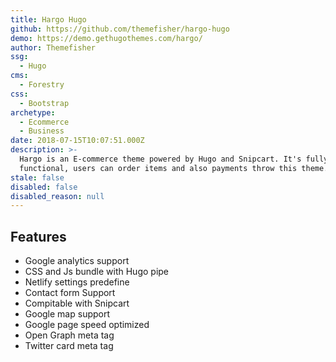```yaml
---
title: Hargo Hugo
github: https://github.com/themefisher/hargo-hugo
demo: https://demo.gethugothemes.com/hargo/
author: Themefisher
ssg:
  - Hugo
cms:
  - Forestry
css:
  - Bootstrap
archetype:
  - Ecommerce
  - Business
date: 2018-07-15T10:07:51.000Z
description: >-
  Hargo is an E-commerce theme powered by Hugo and Snipcart. It's fully
  functional, users can order items and also payments throw this theme.
stale: false
disabled: false
disabled_reason: null
---
```


## Features
* Google analytics support
* CSS and Js bundle with Hugo pipe
* Netlify settings predefine
* Contact form Support
* Compitable with Snipcart
* Google map support
* Google page speed optimized
* Open Graph meta tag
* Twitter card meta tag